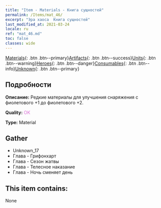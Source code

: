 ```yaml
---
title: "Item - Materials - Книга сущностей"
permalink: /Items/mat_46/
excerpt: "Эра хаоса  Книга сущностей"
last_modified_at: 2021-03-24
locale: ru
ref: "mat_46.md"
toc: false
classes: wide
---
```

 [Materials](/ru/Items/){: .btn .btn--primary}[Artifacts](/ru/Items/Artifacts/){: .btn .btn--success}[Units](/ru/Items/Units/){: .btn .btn--warning}[Heroes](/ru/Items/Heroes/){: .btn .btn--danger}[Consumables](/ru/Items/Consumables/){: .btn .btn--info}[Unknown](/ru/Items/Unknown/){: .btn .btn--primary}

## Подробности
 **Описание:** Редкие материалы для улучшения снаряжения c фиолетового +1 до фиолетового +2.

 **Quality:** <span style="color: #DA70D6">OK</span>

 **Type:** Material

## Gather

*    Unknown_17 
*    Глава - Грифонхарт 
*    Глава - Сезон жатвы 
*    Глава - Телесное наказание 
*    Глава - Ночь сменяет день 

## This item contains:

  None

